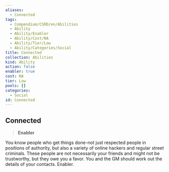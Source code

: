 ```yaml
---
aliases:
  - Connected
tags:
  - Compendium/CSRD/en/Abilities
  - Ability
  - Ability/Enabler
  - Ability/Cost/NA
  - Ability/Tier/Low
  - Ability/Categories/Social
title: Connected
collection: Abilities
kind: Ability
action: false
enabler: true
cost: NA
tier: Low
pools: []
categories:
  - Social
id: Connected
---
```

## Connected  
  
>**Enabler**
  
  
  
You know people who get things done-not just respected people in positions of authority, but also a variety of online hackers and regular street criminals. These people are not necessarily your friends and might not be trustworthy, but they owe you a favor. You and the GM should work out the details of your contacts. Enabler.
